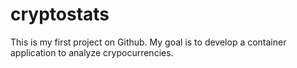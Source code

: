 # cryptostats

This is my first project on Github. My goal is to develop a container application to analyze crypocurrencies.

